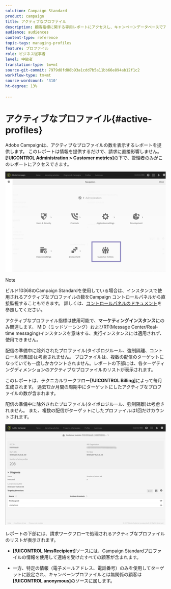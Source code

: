 ```yaml
---
solution: Campaign Standard
product: campaign
title: アクティブなプロファイル
description: 顧客指標に関する専用レポートにアクセスし、キャンペーンデータベースでアクティブなプロファイルを視覚化できます。
audience: audiences
content-type: reference
topic-tags: managing-profiles
feature: プロファイル
role: ビジネス従事者
level: 中級者
translation-type: tm+mt
source-git-commit: 7979d8fd88b93a1cdd7b5a11bb66e894ab12f1c2
workflow-type: tm+mt
source-wordcount: '310'
ht-degree: 13%

---
```



# アクティブなプロファイル{#active-profiles}

Adobe Campaignは、アクティブなプロファイルの数を表示するレポートを提供します。 このレポートは情報を提供するだけで、請求に直接影響しません。 **[!UICONTROL Administration > Customer metrics]**&#x200B;の下で、管理者のみがこのレポートにアクセスできます。

![](assets/audience_active_profiles1.png)

>[!NOTE]
>
>ビルド10368のCampaign Standardを使用している場合は、インスタンスで使用されるアクティブなプロファイルの数をCampaign コントロールパネルから直接監視することもできます。 詳しくは、[コントロールパネルのドキュメント](https://docs.adobe.com/content/help/ja-JP/control-panel/using/performance-monitoring/active-profiles-monitoring.html)を参照してください。
>
>アクティブなプロファイル指標は使用可能で、**マーケティングインスタンス**&#x200B;にのみ関連します。 MID（ミッドソーシング）およびRT(Message Center/Real-time messaging)インスタンスを意味する、実行インスタンスには適用されず、使用できません。

配信の準備中に除外されたプロファイル(タイポロジルール、強制隔離、コントロール母集団)は考慮されません。 プロファイルは、複数の配信のターゲットになっていても一度しかカウントされません。レポートの下部には、各ターゲティングディメンションのアクティブなプロファイルのリストが表示されます。

このレポートは、テクニカルワークフロー&#x200B;**[!UICONTROL Billing]**&#x200B;によって毎月生成されます。 過去12か月間の周期中にターゲットにしたアクティブなプロファイルの数が含まれます。

配信の準備中に除外されたプロファイル(タイポロジルール、強制隔離)は考慮されません。 また、複数の配信がターゲットにしたプロファイルは1回だけカウントされます。

![](assets/audience_active_profiles2.png)

レポートの下部には、請求ワークフローで処理されるアクティブなプロファイルのリストが表示されます。

* **[!UICONTROL NmsRecipient]**&#x200B;ソースには、Campaign Standardプロファイルの情報を使用して連絡を受けたすべての顧客が含まれます。

* 一方、特定の情報（電子メールアドレス、電話番号）のみを使用してターゲットに設定され、キャンペーンプロファイルとは無関係の顧客は&#x200B;**[!UICONTROL anonymous]**&#x200B;のソースに属します。
